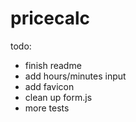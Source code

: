 # pricecalc

todo: 
- finish readme
- add hours/minutes input
- add favicon
- clean up form.js
- more tests
